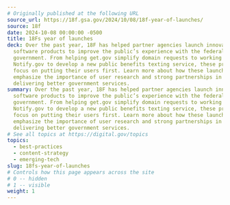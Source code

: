 ```yaml
---
# Originally published at the following URL
source_url: https://18f.gsa.gov/2024/10/08/18f-year-of-launches/
source: 18f
date: 2024-10-08 00:00:00 -0500
title: 18Fs year of launches
deck: Over the past year, 18F has helped partner agencies launch innovative
  software products to improve the public’s experience with the federal
  government. From helping get.gov simplify domain requests to working with
  Notify.gov to develop a new public benefits texting service, these projects
  focus on putting their users first. Learn more about how these launches
  emphasize the importance of user research and strong partnerships in
  delivering better government services.
summary: Over the past year, 18F has helped partner agencies launch innovative
  software products to improve the public’s experience with the federal
  government. From helping get.gov simplify domain requests to working with
  Notify.gov to develop a new public benefits texting service, these projects
  focus on putting their users first. Learn more about how these launches
  emphasize the importance of user research and strong partnerships in
  delivering better government services.
# See all topics at https://digital.gov/topics
topics:
  - best-practices
  - content-strategy
  - emerging-tech
slug: 18fs-year-of-launches
# Controls how this page appears across the site
# 0 -- hidden
# 1 -- visible
weight: 1
---
```


